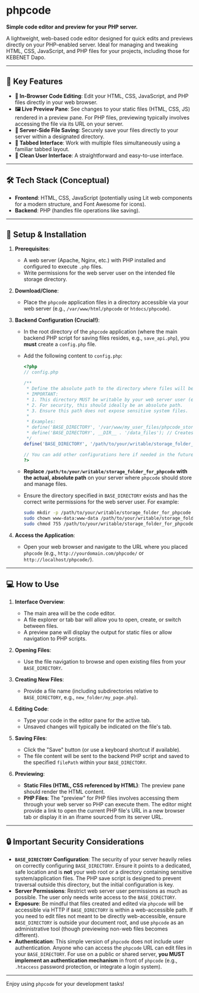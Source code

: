 # phpcode

**Simple code editor and preview for your PHP server.**

A lightweight, web-based code editor designed for quick edits and previews directly on your PHP-enabled server. Ideal for managing and tweaking HTML, CSS, JavaScript, and PHP files for your projects, including those for KEBENET Dapo.

---

## 🌟 Key Features

* **📝 In-Browser Code Editing**: Edit your HTML, CSS, JavaScript, and PHP files directly in your web browser.
* **🖼️ Live Preview Pane**: See changes to your static files (HTML, CSS, JS) rendered in a preview pane. For PHP files, previewing typically involves accessing the file via its URL on your server.
* **💾 Server-Side File Saving**: Securely save your files directly to your server within a designated directory.
* **📑 Tabbed Interface**: Work with multiple files simultaneously using a familiar tabbed layout.
* **🎨 Clean User Interface**: A straightforward and easy-to-use interface.

---

## 🛠️ Tech Stack (Conceptual)

* **Frontend**: HTML, CSS, JavaScript (potentially using Lit web components for a modern structure, and Font Awesome for icons).
* **Backend**: PHP (handles file operations like saving).

---

## 🚀 Setup & Installation

1.  **Prerequisites**:
    * A web server (Apache, Nginx, etc.) with PHP installed and configured to execute `.php` files.
    * Write permissions for the web server user on the intended file storage directory.

2.  **Download/Clone**:
    * Place the `phpcode` application files in a directory accessible via your web server (e.g., `/var/www/html/phpcode` or `htdocs/phpcode`).

3.  **Backend Configuration (Crucial!)**:
    * In the root directory of the `phpcode` application (where the main backend PHP script for saving files resides, e.g., `save_api.php`), you **must** create a `config.php` file.
    * Add the following content to `config.php`:

        ```php
        <?php
        // config.php

        /**
         * Define the absolute path to the directory where files will be saved and managed.
         * IMPORTANT:
         * 1. This directory MUST be writable by your web server user (e.g., www-data, apache).
         * 2. For security, this should ideally be an absolute path.
         * 3. Ensure this path does not expose sensitive system files.
         *
         * Examples:
         * define('BASE_DIRECTORY', '/var/www/my_user_files/phpcode_storage');
         * define('BASE_DIRECTORY', __DIR__ . '/data_files'); // Creates 'data_files' next to your main PHP script
         */
        define('BASE_DIRECTORY', '/path/to/your/writable/storage_folder_for_phpcode');

        // You can add other configurations here if needed in the future.
        ?>
        ```
    * **Replace `/path/to/your/writable/storage_folder_for_phpcode` with the actual, absolute path** on your server where `phpcode` should store and manage files.
    * Ensure the directory specified in `BASE_DIRECTORY` exists and has the correct write permissions for the web server user. For example:
        ```bash
        sudo mkdir -p /path/to/your/writable/storage_folder_for_phpcode
        sudo chown www-data:www-data /path/to/your/writable/storage_folder_for_phpcode # (use your server's user, e.g., apache)
        sudo chmod 755 /path/to/your/writable/storage_folder_for_phpcode # Or 775 if group write is needed and safe
        ```

4.  **Access the Application**:
    * Open your web browser and navigate to the URL where you placed `phpcode` (e.g., `http://yourdomain.com/phpcode/` or `http://localhost/phpcode/`).

---

## 💻 How to Use

1.  **Interface Overview**:
    * The main area will be the code editor.
    * A file explorer or tab bar will allow you to open, create, or switch between files.
    * A preview pane will display the output for static files or allow navigation to PHP scripts.

2.  **Opening Files**:
    * Use the file navigation to browse and open existing files from your `BASE_DIRECTORY`.

3.  **Creating New Files**:
    * Provide a file name (including subdirectories relative to `BASE_DIRECTORY`, e.g., `new_folder/my_page.php`).

4.  **Editing Code**:
    * Type your code in the editor pane for the active tab.
    * Unsaved changes will typically be indicated on the file's tab.

5.  **Saving Files**:
    * Click the "Save" button (or use a keyboard shortcut if available).
    * The file content will be sent to the backend PHP script and saved to the specified `filePath` within your `BASE_DIRECTORY`.

6.  **Previewing**:
    * **Static Files (HTML, CSS referenced by HTML)**: The preview pane should render the HTML content.
    * **PHP Files**: The "preview" for PHP files involves accessing them through your web server so PHP can execute them. The editor might provide a link to open the current PHP file's URL in a new browser tab or display it in an iframe sourced from its server URL.

---

## 🔒 Important Security Considerations

* **`BASE_DIRECTORY` Configuration**: The security of your server heavily relies on correctly configuring `BASE_DIRECTORY`. Ensure it points to a dedicated, safe location and is **not** your web root or a directory containing sensitive system/application files. The PHP save script is designed to prevent traversal outside this directory, but the initial configuration is key.
* **Server Permissions**: Restrict web server user permissions as much as possible. The user only needs write access to the `BASE_DIRECTORY`.
* **Exposure**: Be mindful that files created and edited via `phpcode` will be accessible via HTTP if `BASE_DIRECTORY` is within a web-accessible path. If you need to edit files not meant to be directly web-accessible, ensure `BASE_DIRECTORY` is outside your document root, and use `phpcode` as an administrative tool (though previewing non-web files becomes different).
* **Authentication**: This simple version of `phpcode` does not include user authentication. Anyone who can access the `phpcode` URL can edit files in your `BASE_DIRECTORY`. For use on a public or shared server, **you MUST implement an authentication mechanism** in front of `phpcode` (e.g., `.htaccess` password protection, or integrate a login system).

---

Enjoy using `phpcode` for your development tasks!
